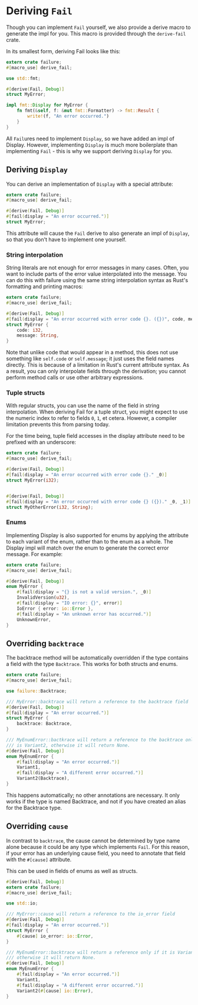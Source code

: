 # Deriving `Fail`

Though you can implement `Fail` yourself, we also provide a derive macro to
generate the impl for you. This macro is provided through the `derive-fail`
crate.

In its smallest form, deriving Fail looks like this:

```rust
extern crate failure;
#[macro_use] derive_fail;

use std::fmt;

#[derive(Fail, Debug)]
struct MyError;

impl fmt::Display for MyError {
    fn fmt(&self, f: &mut fmt::Formatter) -> fmt::Result {
        write!(f, "An error occurred.")
    }
}
```

All `Fail`ures need to implement `Display`, so we have added an impl of
Display. However, implementing `Display` is much more boilerplate than
implementing `Fail` - this is why we support deriving `Display` for you.

## Deriving `Display`

You can derive an implementation of `Display` with a special attribute:

```rust
extern crate failure;
#[macro_use] derive_fail;

#[derive(Fail, Debug)]
#[fail(display = "An error occurred.")]
struct MyError;
```

This attribute will cause the `Fail` derive to also generate an impl of
`Display`, so that you don't have to implement one yourself.

### String interpolation

String literals are not enough for error messages in many cases. Often, you
want to include parts of the error value interpolated into the message. You can
do this with failure using the same string interpolation syntax as Rust's
formatting and printing macros:

```rust
extern crate failure;
#[macro_use] derive_fail;

#[derive(Fail, Debug)]
#[fail(display = "An error occurred with error code {}. ({})", code, message)]
struct MyError {
    code: i32,
    message: String,
}
```

Note that unlike code that would appear in a method, this does not use
something like `self.code` or `self.message`; it just uses the field names
directly. This is because of a limitation in Rust's current attribute syntax.
As a result, you can only interpolate fields through the derivation; you cannot
perform method calls or use other arbitrary expressions.

### Tuple structs

With regular structs, you can use the name of the field in string
interpolation. When deriving Fail for a tuple struct, you might expect to use
the numeric index to refer to fields `0`, `1`, et cetera. However, a compiler
limitation prevents this from parsing today. 

For the time being, tuple field accesses in the display attribute need to be
prefixed with an underscore:

```rust
extern crate failure;
#[macro_use] derive_fail;

#[derive(Fail, Debug)]
#[fail(display = "An error occurred with error code {}." _0)]
struct MyError(i32);


#[derive(Fail, Debug)]
#[fail(display = "An error occurred with error code {} ({})." _0, _1)]
struct MyOtherError(i32, String);
```

### Enums

Implementing Display is also supported for enums by applying the attribute to
each variant of the enum, rather than to the enum as a whole. The Display impl
will match over the enum to generate the correct error message. For example:

```rust
extern crate failure;
#[macro_use] derive_fail;

#[derive(Fail, Debug)]
enum MyError {
    #[fail(display = "{} is not a valid version.", _0)]
    InvalidVersion(u32),
    #[fail(display = "IO error: {}", error)]
    IoError { error: io::Error },
    #[fail(display = "An unknown error has occurred.")]
    UnknownError,
}
```

## Overriding `backtrace`

The backtrace method will be automatically overridden if the type contains a
field with the type `Backtrace`. This works for both structs and enums.

```rust
extern crate failure;
#[macro_use] derive_fail;

use failure::Backtrace;

/// MyError::backtrace will return a reference to the backtrace field
#[derive(Fail, Debug)]
#[fail(display = "An error occurred.")]
struct MyError {
    backtrace: Backtrace,
}

/// MyEnumError::bactkrace will return a reference to the backtrace only if it
/// is Variant2, otherwise it will return None.
#[derive(Fail, Debug)]
enum MyEnumError {
    #[fail(display = "An error occurred.")]
    Variant1,
    #[fail(display = "A different error occurred.")]
    Variant2(Backtrace),
}
```

This happens automatically; no other annotations are necessary. It only works
if the type is named Backtrace, and not if you have created an alias for the
Backtrace type.

## Overriding `cause`

In contrast to `backtrace`, the cause cannot be determined by type name alone
because it could be any type which implements `Fail`. For this reason, if your
error has an underlying cause field, you need to annotate that field with
the `#[cause]` attribute.

This can be used in fields of enums as well as structs.


```rust
#[derive(Fail, Debug)]
extern crate failure;
#[macro_use] derive_fail;

use std::io;

/// MyError::cause will return a reference to the io_error field
#[derive(Fail, Debug)]
#[fail(display = "An error occurred.")]
struct MyError {
    #[cause] io_error: io::Error,
}

/// MyEnumError::backtrace will return a reference only if it is Variant2,
/// otherwise it will return None.
#[derive(Fail, Debug)]
enum MyEnumError {
    #[fail(display = "An error occurred.")]
    Variant1,
    #[fail(display = "A different error occurred.")]
    Variant2(#[cause] io::Error),
}
```
